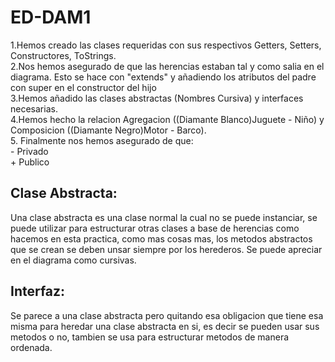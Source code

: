 # ED-DAM1

1.Hemos creado las clases requeridas con sus respectivos Getters, Setters, Constructores, ToStrings. <br>
2.Nos hemos asegurado de que las herencias estaban tal y como salia en el diagrama. Esto se hace con "extends" y añadiendo los atributos del padre con super en el constructor del hijo<br>
3.Hemos añadido las clases abstractas (Nombres Cursiva) y interfaces necesarias.<br>
4.Hemos hecho la relacion Agregacion ((Diamante Blanco)Juguete - Niño) y Composicion  ((Diamante Negro)Motor - Barco).<br>
5. Finalmente nos hemos asegurado de que:<br>
      - Privado<br>
      + Publico<br>


## Clase Abstracta:
  
  Una clase abstracta es una clase normal la cual no se puede instanciar, se puede utilizar para estructurar otras clases a base de herencias
  como hacemos en esta practica, como mas cosas mas, los metodos abstractos que se crean se deben unsar siempre por los herederos.
  Se puede apreciar en el diagrama como cursivas.


## Interfaz:
  Se parece a una clase abstracta pero quitando esa obligacion que tiene esa misma para heredar una clase abstracta en si, es decir se pueden
  usar sus metodos o no, tambien se usa para estructurar metodos de manera ordenada.
  

